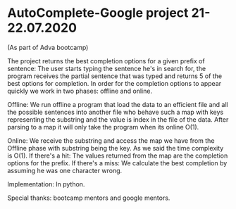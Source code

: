 # AutoComplete-Google project 21-22.07.2020

(As part of Adva bootcamp)

The project returns the best completion options for a given prefix of sentence:
The user starts typing the sentence he's in search for, the program receives the partial sentence that was typed and returns 5 of the best options for completion. In order for the completion options to appear quickly we work in two phases: offline and online.

Offline:
We run offline a program that load the data to an efficient file and  all the possible sentences into another file who behave such a map with keys representing the substring and the value is index in the file of the data. After parsing to a map it will only take the program when its online O(1).

Online:
We receive the substring and access the map we have from the Offline phase with substring being the key. As we said the time complexity is O(1). If there's a hit: The values returned from the map are the completion options for the prefix. If there's a miss: We calculate the best completion by assuming he was one character wrong.

Implementation:
In python.

Special thanks:
bootcamp mentors and google mentors.

